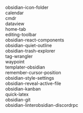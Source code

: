 obsidian-icon-folder  
calendar  
cmdr  
dataview  
home-tab  
editing-toolbar  
obsidian-react-components  
obsidian-quiet-outline  
obsidian-trash-explorer  
tag-wrangler  
waypoint  
templater-obsidian  
remember-cursor-position  
obsidian-style-settings  
obsidian-reveal-active-file  
obsidian-kanban  
quick-latex  
obsidian-git  
obsidian-linterobsidian-discordrpc  